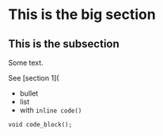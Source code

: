 # This is the big section

## This is the subsection

Some text.

See [section 1](

* bullet
* list
* with `inline code()`

```
void code_block();
```
